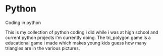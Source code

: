 # Python
Coding in python


This is my collection of python coding i did while i was at high school and current python projects i'm currently doing.
The tri_polygon game is a educational game i made which makes young kids guess how many triangles are in the various pictures.
